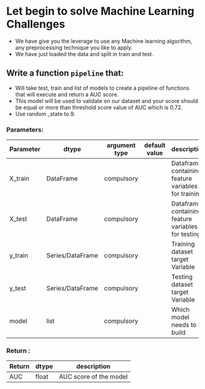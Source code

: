 # Let begin to solve Machine Learning Challenges

* We have give you the leverage to use any Machine learning algorithm, any preprocessing technique you like to apply.
* We have just loaded the data and split in train and test.


## Write a function `pipeline` that:

* Will take test, train and list of models to create a pipeline of functions that will execute and return a AUC score.
* This model will be used to validate on our dataset and your score should be equal or more than threshold score value of AUC which is 0.72.
* Use random _state to 9.


### Parameters:

| Parameter | dtype | argument type | default value | description |
| --- | --- | --- | --- | --- |
| X_train | DataFrame | compulsory | | Dataframe containing feature variables for training|
| X_test | DataFrame | compulsory | | Dataframe containing feature variables for testing|
| y_train | Series/DataFrame | compulsory | | Training dataset target Variable |
| y_test | Series/DataFrame | compulsory | | Testing dataset target Variable |
| model | list | compulsory | | Which model needs to be build |

### Return :

| Return | dtype | description |
| --- | --- | --- |
| AUC | float | AUC score of the model |
